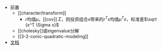 - 前置
  - [[character/transform]]
    - $r$均值$\mu$，[[cov]] $\Sigma$，则投资组合$x$带来的$r^T x$均值$\mu ^T x$，标准差$\sqrt {x^T \Sigma x}$
  - [[cholesky]]或eigenvalue分解
  - [[3-2-conic-quadratic-modeling]]
- [文档](https://docs.mosek.com/modeling-cookbook/cqo.html#markowitz-portfolio-optimization)